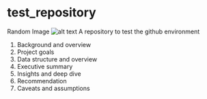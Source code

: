 # test_repository
Random Image
![alt text](image.jpg)
A repository to test the github environment
1. Background and overview
2. Project goals
3. Data structure and overview
4. Executive summary
5. Insights and deep dive
6. Recommendation
7. Caveats and assumptions
